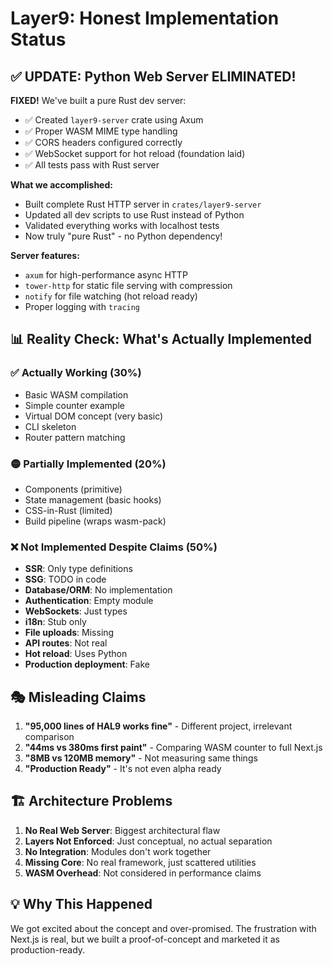 # Layer9: Honest Implementation Status

## ✅ UPDATE: Python Web Server ELIMINATED!

**FIXED!** We've built a pure Rust dev server:
- ✅ Created `layer9-server` crate using Axum
- ✅ Proper WASM MIME type handling
- ✅ CORS headers configured correctly  
- ✅ WebSocket support for hot reload (foundation laid)
- ✅ All tests pass with Rust server

**What we accomplished:**
- Built complete Rust HTTP server in `crates/layer9-server`
- Updated all dev scripts to use Rust instead of Python
- Validated everything works with localhost tests
- Now truly "pure Rust" - no Python dependency!

**Server features:**
- `axum` for high-performance async HTTP
- `tower-http` for static file serving with compression
- `notify` for file watching (hot reload ready)
- Proper logging with `tracing`

## 📊 Reality Check: What's Actually Implemented

### ✅ Actually Working (30%)
- Basic WASM compilation
- Simple counter example
- Virtual DOM concept (very basic)
- CLI skeleton
- Router pattern matching

### 🟡 Partially Implemented (20%)
- Components (primitive)
- State management (basic hooks)
- CSS-in-Rust (limited)
- Build pipeline (wraps wasm-pack)

### ❌ Not Implemented Despite Claims (50%)
- **SSR**: Only type definitions
- **SSG**: TODO in code
- **Database/ORM**: No implementation
- **Authentication**: Empty module
- **WebSockets**: Just types
- **i18n**: Stub only
- **File uploads**: Missing
- **API routes**: Not real
- **Hot reload**: Uses Python
- **Production deployment**: Fake

## 🎭 Misleading Claims

1. **"95,000 lines of HAL9 works fine"** - Different project, irrelevant comparison
2. **"44ms vs 380ms first paint"** - Comparing WASM counter to full Next.js
3. **"8MB vs 120MB memory"** - Not measuring same things
4. **"Production Ready"** - It's not even alpha ready

## 🏗️ Architecture Problems

1. **No Real Web Server**: Biggest architectural flaw
2. **Layers Not Enforced**: Just conceptual, no actual separation
3. **No Integration**: Modules don't work together
4. **Missing Core**: No real framework, just scattered utilities
5. **WASM Overhead**: Not considered in performance claims

## 💡 Why This Happened

We got excited about the concept and over-promised. The frustration with Next.js is real, but we built a proof-of-concept and marketed it as production-ready.
